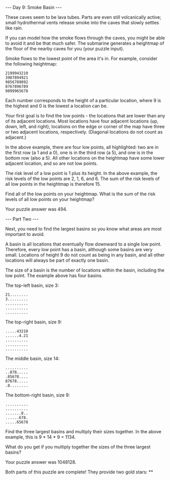 --- Day 9: Smoke Basin ---

These caves seem to be lava tubes. Parts are even still volcanically active;
small hydrothermal vents release smoke into the caves that slowly settles like
rain.

If you can model how the smoke flows through the caves, you might be able to
avoid it and be that much safer. The submarine generates a heightmap of the
floor of the nearby caves for you (your puzzle input).

Smoke flows to the lowest point of the area it's in. For example, consider the
following heightmap:

    2199943210
    3987894921
    9856789892
    8767896789
    9899965678

Each number corresponds to the height of a particular location, where 9 is the
highest and 0 is the lowest a location can be.

Your first goal is to find the low points - the locations that are lower than
any of its adjacent locations. Most locations have four adjacent locations (up,
down, left, and right); locations on the edge or corner of the map have three or
two adjacent locations, respectively. (Diagonal locations do not count as
adjacent.)

In the above example, there are four low points, all highlighted: two are in the
first row (a 1 and a 0), one is in the third row (a 5), and one is in the bottom
row (also a 5). All other locations on the heightmap have some lower adjacent
location, and so are not low points.

The risk level of a low point is 1 plus its height. In the above example, the
risk levels of the low points are 2, 1, 6, and 6. The sum of the risk levels of
all low points in the heightmap is therefore 15.

Find all of the low points on your heightmap. What is the sum of the risk levels
of all low points on your heightmap?

Your puzzle answer was 494.

--- Part Two ---

Next, you need to find the largest basins so you know what areas are most
important to avoid.

A basin is all locations that eventually flow downward to a single low point.
Therefore, every low point has a basin, although some basins are very small.
Locations of height 9 do not count as being in any basin, and all other
locations will always be part of exactly one basin.

The size of a basin is the number of locations within the basin, including the
low point. The example above has four basins.

The top-left basin, size 3:

    21........
    3.........
    ..........
    ..........
    ..........

The top-right basin, size 9:

    .....43210
    ......4.21
    ..........
    ..........
    ..........

The middle basin, size 14:

    ..........
    ..878.....
    .85678....
    87678.....
    .8........

The bottom-right basin, size 9:

    ..........
    ..........
    .......8..
    ......678.
    .....65678

Find the three largest basins and multiply their sizes together. In the above
example, this is 9 * 14 * 9 = 1134.

What do you get if you multiply together the sizes of the three largest basins?

Your puzzle answer was 1048128.

Both parts of this puzzle are complete! They provide two gold stars: **
